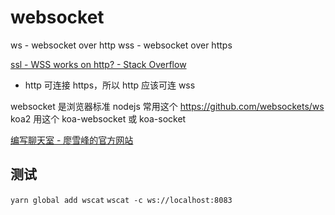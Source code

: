 # websocket

ws - websocket over http
wss - websocket over https

[ssl - WSS works on http? - Stack Overflow](https://stackoverflow.com/questions/34532006/wss-works-on-http?lq=1)

* http 可连接 https，所以 http 应该可连 wss

websocket 是浏览器标准
nodejs 常用这个 https://github.com/websockets/ws
koa2 用这个 koa-websocket 或 koa-socket

[编写聊天室 - 廖雪峰的官方网站](https://www.liaoxuefeng.com/wiki/001434446689867b27157e896e74d51a89c25cc8b43bdb3000/001472794708264206fcf1589bb43caa0395752aa26538c000)

## 测试
`yarn global add wscat`
`wscat -c ws://localhost:8083`
